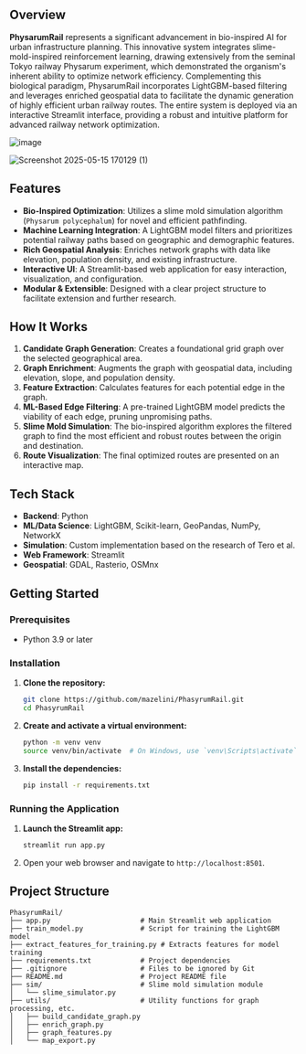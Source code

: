 ##  Overview

**PhysarumRail** represents a significant advancement in bio-inspired AI for urban infrastructure planning. This innovative system integrates slime-mold-inspired reinforcement learning, drawing extensively from the seminal Tokyo railway Physarum experiment, which demonstrated the organism's inherent ability to optimize network efficiency. Complementing this biological paradigm, PhysarumRail incorporates LightGBM-based filtering and leverages enriched geospatial data to facilitate the dynamic generation of highly efficient urban railway routes. The entire system is deployed via an interactive Streamlit interface, providing a robust and intuitive platform for advanced railway network optimization.

![image](https://github.com/user-attachments/assets/4953091c-954f-47a9-ba56-62ce3cd52ba5)

![Screenshot 2025-05-15 170129 (1)](https://github.com/user-attachments/assets/7d8a7eb0-953a-4472-95e1-9afab4f94b3d)

##  Features

-   **Bio-Inspired Optimization**: Utilizes a slime mold simulation algorithm (`Physarum polycephalum`) for novel and efficient pathfinding.
-   **Machine Learning Integration**: A LightGBM model filters and prioritizes potential railway paths based on geographic and demographic features.
-   **Rich Geospatial Analysis**: Enriches network graphs with data like elevation, population density, and existing infrastructure.
-   **Interactive UI**: A Streamlit-based web application for easy interaction, visualization, and configuration.
-   **Modular & Extensible**: Designed with a clear project structure to facilitate extension and further research.

##  How It Works

1.  **Candidate Graph Generation**: Creates a foundational grid graph over the selected geographical area.
2.  **Graph Enrichment**: Augments the graph with geospatial data, including elevation, slope, and population density.
3.  **Feature Extraction**: Calculates features for each potential edge in the graph.
4.  **ML-Based Edge Filtering**: A pre-trained LightGBM model predicts the viability of each edge, pruning unpromising paths.
5.  **Slime Mold Simulation**: The bio-inspired algorithm explores the filtered graph to find the most efficient and robust routes between the origin and destination.
6.  **Route Visualization**: The final optimized routes are presented on an interactive map.

##  Tech Stack

-   **Backend**: Python
-   **ML/Data Science**: LightGBM, Scikit-learn, GeoPandas, NumPy, NetworkX
-   **Simulation**: Custom implementation based on the research of Tero et al.
-   **Web Framework**: Streamlit
-   **Geospatial**: GDAL, Rasterio, OSMnx

##  Getting Started

### Prerequisites

-   Python 3.9 or later

### Installation

1.  **Clone the repository:**
    ```bash
    git clone https://github.com/mazelini/PhasyrumRail.git
    cd PhasyrumRail
    ```

2.  **Create and activate a virtual environment:**
    ```bash
    python -m venv venv
    source venv/bin/activate  # On Windows, use `venv\Scripts\activate`
    ```

3.  **Install the dependencies:**
    ```bash
    pip install -r requirements.txt
    ```

### Running the Application

1.  **Launch the Streamlit app:**
    ```bash
    streamlit run app.py
    ```

2.  Open your web browser and navigate to `http://localhost:8501`.

##  Project Structure

```
PhasyrumRail/
├── app.py                      # Main Streamlit web application
├── train_model.py              # Script for training the LightGBM model
├── extract_features_for_training.py # Extracts features for model training
├── requirements.txt            # Project dependencies
├── .gitignore                  # Files to be ignored by Git
├── README.md                   # Project README file
├── sim/                        # Slime mold simulation module
│   └── slime_simulator.py
├── utils/                      # Utility functions for graph processing, etc.
│   ├── build_candidate_graph.py
│   ├── enrich_graph.py
│   ├── graph_features.py
│   └── map_export.py

```

